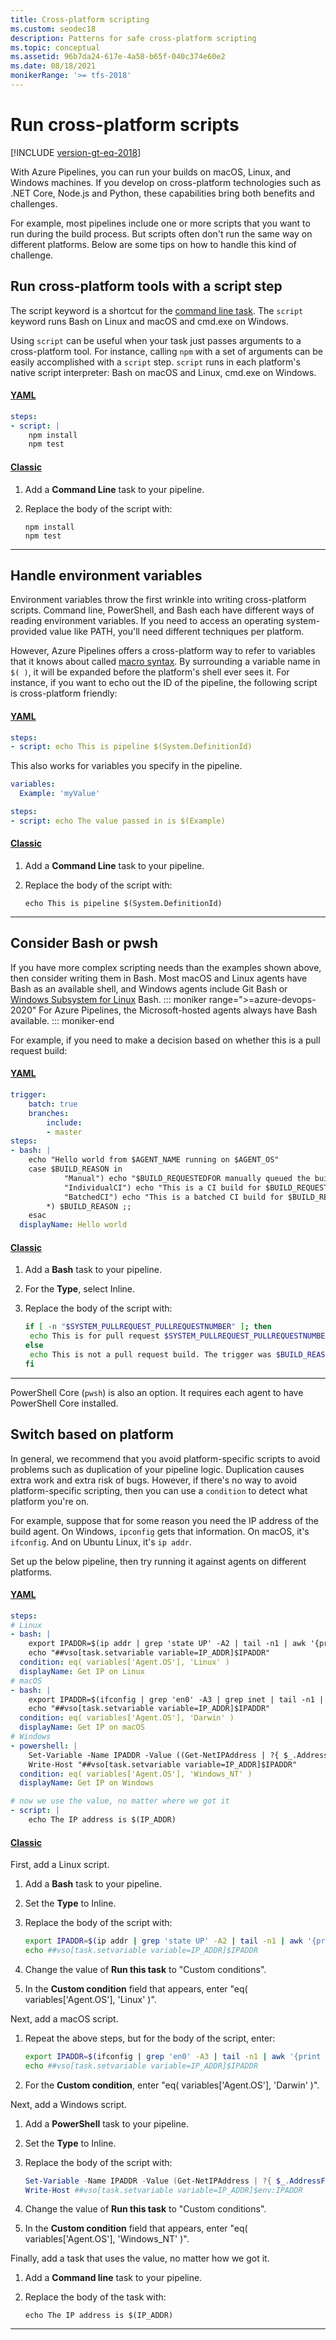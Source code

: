 ```yaml
---
title: Cross-platform scripting
ms.custom: seodec18
description: Patterns for safe cross-platform scripting
ms.topic: conceptual
ms.assetid: 96b7da24-617e-4a58-b65f-040c374e60e2
ms.date: 08/18/2021
monikerRange: '>= tfs-2018'
---
```


# Run cross-platform scripts

[!INCLUDE [version-gt-eq-2018](../../includes/version-gt-eq-2018.md)]

With Azure Pipelines, you can run your builds on macOS, Linux, and Windows machines. If you develop on cross-platform technologies such as .NET Core, Node.js and Python, these capabilities bring both benefits and challenges.

For example, most pipelines include one or more scripts that you want to run during the build process.
But scripts often don't run the same way on different platforms.
Below are some tips on how to handle this kind of challenge.

## Run cross-platform tools with a script step

The script keyword is a shortcut for the [command line task](../tasks/utility/command-line.md). The `script` keyword runs Bash on Linux and macOS and cmd.exe on Windows.

Using `script` can be useful when your task just passes arguments to a cross-platform tool. For instance, calling
`npm` with a set of arguments can be easily accomplished with a `script` step.
`script` runs in each platform's native script interpreter: Bash on macOS and Linux, cmd.exe on Windows.

#### [YAML](#tab/yaml/)
```yaml
steps:
- script: |
    npm install
    npm test
```

#### [Classic](#tab/classic/)
1. Add a **Command Line** task to your pipeline.

2. Replace the body of the script with:
   ```
   npm install
   npm test
   ```

* * *
## Handle environment variables

Environment variables throw the first wrinkle into writing cross-platform scripts.
Command line, PowerShell, and Bash each have different ways of reading environment variables. 
If you need to access an operating system-provided value like PATH, you'll need different techniques per platform.

However, Azure Pipelines offers a cross-platform way to refer to variables that
it knows about called [macro syntax](../process/variables.md#understand-variable-syntax). By surrounding a variable name in `$( )`, it will be expanded
before the platform's shell ever sees it. For instance, if you want to echo out
the ID of the pipeline, the following script is cross-platform friendly:

#### [YAML](#tab/yaml/)
```yaml
steps:
- script: echo This is pipeline $(System.DefinitionId)
```

This also works for variables you specify in the pipeline.

```yaml
variables:
  Example: 'myValue'

steps:
- script: echo The value passed in is $(Example)
```

#### [Classic](#tab/classic/)
1. Add a **Command Line** task to your pipeline.

2. Replace the body of the script with:
   ```
   echo This is pipeline $(System.DefinitionId)
   ```

* * *
## Consider Bash or pwsh

If you have more complex scripting needs than the examples shown above, then consider writing them in Bash.
Most macOS and Linux agents have Bash as an available shell, and Windows agents include Git Bash or [Windows Subsystem for Linux](/windows/wsl/about) Bash.
::: moniker range=">=azure-devops-2020"
For Azure Pipelines, the Microsoft-hosted agents always have Bash available.
::: moniker-end

For example, if you need to make a decision based on whether this is a pull
request build:

#### [YAML](#tab/yaml/)
```yaml
trigger:
    batch: true
    branches:
        include:
        - master
steps:
- bash: |
    echo "Hello world from $AGENT_NAME running on $AGENT_OS"
    case $BUILD_REASON in
            "Manual") echo "$BUILD_REQUESTEDFOR manually queued the build." ;;
            "IndividualCI") echo "This is a CI build for $BUILD_REQUESTEDFOR." ;;
            "BatchedCI") echo "This is a batched CI build for $BUILD_REQUESTEDFOR." ;;
        *) $BUILD_REASON ;;
    esac
  displayName: Hello world
```

#### [Classic](#tab/classic/)
1. Add a **Bash** task to your pipeline.

2. For the **Type**, select Inline.

3. Replace the body of the script with:
   ```bash
   if [ -n "$SYSTEM_PULLREQUEST_PULLREQUESTNUMBER" ]; then
    echo This is for pull request $SYSTEM_PULLREQUEST_PULLREQUESTNUMBER
   else
    echo This is not a pull request build. The trigger was $BUILD_REASON
   fi
   ```

* * *
PowerShell Core (`pwsh`) is also an option.
It requires each agent to have PowerShell Core installed.

## Switch based on platform

In general, we recommend that you avoid platform-specific scripts to avoid problems such as duplication of your pipeline logic. Duplication causes extra work and extra risk of bugs.
However, if there's no way to avoid platform-specific scripting, then you can use a `condition` to detect what platform you're on. 

For example, suppose that for some reason you need the IP address of the build
agent. 
On Windows, `ipconfig` gets that information. 
On macOS, it's `ifconfig`.
And on Ubuntu Linux, it's `ip addr`.

Set up the below pipeline, then try running it against agents on different platforms.

#### [YAML](#tab/yaml/)
```yaml
steps:
# Linux
- bash: |
    export IPADDR=$(ip addr | grep 'state UP' -A2 | tail -n1 | awk '{print $2}' | cut -f1  -d'/')
    echo "##vso[task.setvariable variable=IP_ADDR]$IPADDR"
  condition: eq( variables['Agent.OS'], 'Linux' )
  displayName: Get IP on Linux
# macOS
- bash: |
    export IPADDR=$(ifconfig | grep 'en0' -A3 | grep inet | tail -n1 | awk '{print $2}')
    echo "##vso[task.setvariable variable=IP_ADDR]$IPADDR"
  condition: eq( variables['Agent.OS'], 'Darwin' )
  displayName: Get IP on macOS
# Windows
- powershell: |
    Set-Variable -Name IPADDR -Value ((Get-NetIPAddress | ?{ $_.AddressFamily -eq "IPv4" -and !($_.IPAddress -match "169") -and !($_.IPaddress -match "127") } | Select-Object -First 1).IPAddress)
    Write-Host "##vso[task.setvariable variable=IP_ADDR]$IPADDR"
  condition: eq( variables['Agent.OS'], 'Windows_NT' )
  displayName: Get IP on Windows

# now we use the value, no matter where we got it
- script: |
    echo The IP address is $(IP_ADDR)
```

#### [Classic](#tab/classic/)
First, add a Linux script.

1. Add a **Bash** task to your pipeline.

2. Set the **Type** to Inline.

3. Replace the body of the script with:
   ```bash
   export IPADDR=$(ip addr | grep 'state UP' -A2 | tail -n1 | awk '{print $2}' | cut -f1  -d'/')
   echo ##vso[task.setvariable variable=IP_ADDR]$IPADDR
   ```

4. Change the value of **Run this task** to "Custom conditions".

5. In the **Custom condition** field that appears, enter "eq( variables['Agent.OS'], 'Linux' )".

Next, add a macOS script.

1. Repeat the above steps, but for the body of the script, enter:
   ```bash
   export IPADDR=$(ifconfig | grep 'en0' -A3 | tail -n1 | awk '{print $2}')
   echo ##vso[task.setvariable variable=IP_ADDR]$IPADDR
   ```

2. For the **Custom condition**, enter "eq( variables['Agent.OS'], 'Darwin' )".

Next, add a Windows script.

1. Add a **PowerShell** task to your pipeline.

2. Set the **Type** to Inline.

3. Replace the body of the script with:
   ```powershell
   Set-Variable -Name IPADDR -Value (Get-NetIPAddress | ?{ $_.AddressFamily -eq "IPv4" -and !($_.IPAddress -match "169") -and !($_.IPaddress -match "127") }).IPAddress
   Write-Host ##vso[task.setvariable variable=IP_ADDR]$env:IPADDR
   ```

4. Change the value of **Run this task** to "Custom conditions".

5. In the **Custom condition** field that appears, enter "eq( variables['Agent.OS'], 'Windows_NT' )".

Finally, add a task that uses the value, no matter how we got it.

1. Add a **Command line** task to your pipeline.

2. Replace the body of the task with:
   ```
   echo The IP address is $(IP_ADDR)
   ```

* * *